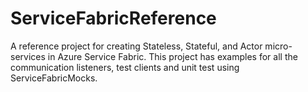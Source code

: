 # ServiceFabricReference
A reference project for creating Stateless, Stateful, and Actor micro-services in Azure Service Fabric.
This project has examples for all the communication listeners, test clients and unit test using ServiceFabricMocks.
